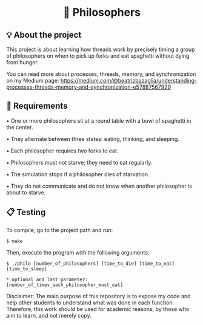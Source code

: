 <h1 align="center">
	🍝 Philosophers
</h1>

## 💡 About the project

This project is about learning how threads work by precisely timing a group of philosophers on when to pick up forks and eat spaghetti without dying from hunger.

You can read more about processes, threads, memory, and synchronization on my Medium page: https://medium.com/@beatrizbazaglia/understanding-processes-threads-memory-and-synchronization-e57887567929

## 📝 Requirements

• One or more philosophers sit at a round table with a bowl of spaghetti in the center.

• They alternate between three states: eating, thinking, and sleeping.

• Each philosopher requires two forks to eat.

• Philosophers must not starve; they need to eat regularly.

• The simulation stops if a philosopher dies of starvation.

• They do not communicate and do not know when another philosopher is about to starve.

## 📋 Testing

To compile, go to the project path and run:

```shell
$ make 
```

Then, execute the program with the following arguments:

```shell
$ ./philo [number_of_philosophers] [time_to_die] [time_to_eat] [time_to_sleep]

* optional and last parameter: [number_of_times_each_philosopher_must_eat]
```

Disclaimer: The main purpose of this repository is to expose my code and help other students to understand what was done in each function. Therefore, this work should be used for academic reasons, by those who aim to learn, and not merely copy.
